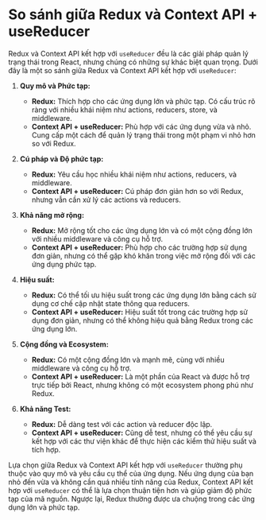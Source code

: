 # So sánh giữa Redux và Context API + useReducer
Redux và Context API kết hợp với `useReducer` đều là các giải pháp quản lý trạng thái trong React, nhưng chúng có những sự khác biệt quan trọng. Dưới đây là một so sánh giữa Redux và Context API kết hợp với `useReducer`:

1. **Quy mô và Phức tạp:**
   - **Redux:** Thích hợp cho các ứng dụng lớn và phức tạp. Có cấu trúc rõ ràng với nhiều khái niệm như actions, reducers, store, và middleware.
   - **Context API + useReducer:** Phù hợp với các ứng dụng vừa và nhỏ. Cung cấp một cách để quản lý trạng thái trong một phạm vi nhỏ hơn so với Redux.

2. **Cú pháp và Độ phức tạp:**
   - **Redux:** Yêu cầu học nhiều khái niệm như actions, reducers, và middleware.
   - **Context API + useReducer:** Cú pháp đơn giản hơn so với Redux, nhưng vẫn cần xử lý các actions và reducers.

3. **Khả năng mở rộng:**
   - **Redux:** Mở rộng tốt cho các ứng dụng lớn và có một cộng đồng lớn với nhiều middleware và công cụ hỗ trợ.
   - **Context API + useReducer:** Phù hợp cho các trường hợp sử dụng đơn giản, nhưng có thể gặp khó khăn trong việc mở rộng đối với các ứng dụng phức tạp.

4. **Hiệu suất:**
   - **Redux:** Có thể tối ưu hiệu suất trong các ứng dụng lớn bằng cách sử dụng cơ chế cập nhật state thông qua reducers.
   - **Context API + useReducer:** Hiệu suất tốt trong các trường hợp sử dụng đơn giản, nhưng có thể không hiệu quả bằng Redux trong các ứng dụng lớn.

5. **Cộng đồng và Ecosystem:**
   - **Redux:** Có một cộng đồng lớn và mạnh mẽ, cùng với nhiều middleware và công cụ hỗ trợ.
   - **Context API + useReducer:** Là một phần của React và được hỗ trợ trực tiếp bởi React, nhưng không có một ecosystem phong phú như Redux.

6. **Khả năng Test:**
   - **Redux:** Dễ dàng test với các action và reducer độc lập.
   - **Context API + useReducer:** Cũng dễ test, nhưng có thể yêu cầu sự kết hợp với các thư viện khác để thực hiện các kiểm thử hiệu suất và tích hợp.

Lựa chọn giữa Redux và Context API kết hợp với `useReducer` thường phụ thuộc vào quy mô và yêu cầu cụ thể của ứng dụng. Nếu ứng dụng của bạn nhỏ đến vừa và không cần quá nhiều tính năng của Redux, Context API kết hợp với `useReducer` có thể là lựa chọn thuận tiện hơn và giúp giảm độ phức tạp của mã nguồn. Ngược lại, Redux thường được ưa chuộng trong các ứng dụng lớn và phức tạp.